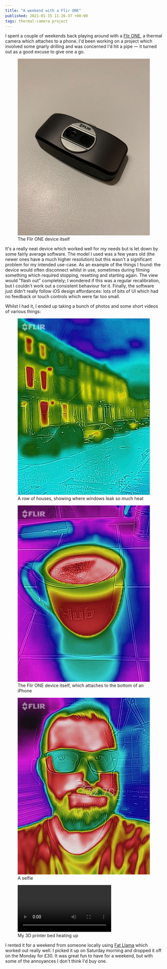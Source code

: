 ```yaml
---
title: "A weekend with a Flir ONE"
published: 2021-01-15 11-26-37 +00:00
tags: thermal-camera project
---
```


I spent a couple of weekends back playing around with a [Flir ONE][1], a
thermal camera which attaches to a phone. I'd been working on a project which
involved some gnarly drilling and was concerned I'd hit a pipe — it turned out
as a good excuse to give one a go.

<figure>
  <img src="/resources/images/flir-one-device.jpeg"
    alt="The Flir ONE device itself" max-width="250px">
  <figcaption>The Flir ONE device itself</figcaption>
</figure>

It's a really neat device which worked well for my needs but is let down by
some fairly average software. The model I used was a few years old (the newer
ones have a much higher resolution) but this wasn't a significant problem for
my intended use-case. As an example of the things I found: the device would
often disconnect whilst in use, sometimes during filming something which
required stopping, resetting and starting again. The view would "flash out"
completely; I wondered if this was a regular recalibration, but I couldn't work
out a consistent behaviour for it. Finally, the software just didn't really
follow iOS design affordances: lots of bits of UI which had no feedback or
touch controls which were far too small.

Whilst I had it, I ended up taking a bunch of photos and some short videos of
various things:

<figure>
  <img src="/resources/images/flir-one-houses.jpeg"
    alt="A thermal image showing the houses on my street, highlighting how windows
    leak so much heat" max-width="500px">
  <figcaption>A row of houses, showing where windows leak so much heat</figcaption>
</figure>

<figure>
  <img src="/resources/images/flir-one-mug.jpeg"
    alt="The FLir ONE device; a dongle which attaches to the bottom of an iPhone" max-width="500px">
  <figcaption>The Flir ONE device itself, which attaches to the bottom of an
  iPhone</figcaption>
</figure>

<figure>
  <img src="/resources/images/flir-one-selfie.jpeg"
    alt="A thermal image showing my face" max-width="500px">
  <figcaption>A selfie</figcaption>
</figure>

<figure>
  <video controls max-width="500px">
    <source src="/resources/images/flir-one-3d-printer.mov" type="video/mp4">
  </video>
  <figcaption>My 3D printer bed heating up</figcaption>
</figure>

I rented it for a weekend from someone locally using [Fat Llama][2] which
worked out really well. I picked it up on Saturday morning and dropped it off
on the Monday for £30. It was great fun to have for a weekend, but with some of
the annoyances I don't think I'd buy one. 

[1]: https://www.flir.co.uk/flir-one/
[2]: https://fatllama.com/r/nick-e7156
